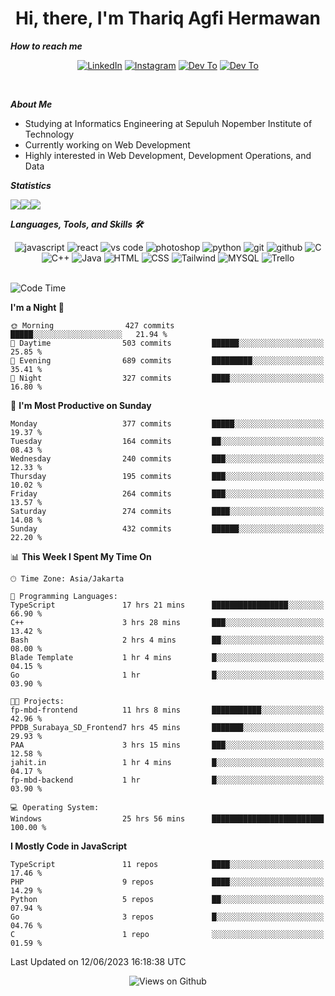 <div align="center">
  <h1>Hi, there, I'm Thariq Agfi Hermawan</h1>
</div>


***How to reach me***
<p align='center'>
   <a href="https://www.linkedin.com/in/thariqagfihermawan" target="_blank"><img src="https://img.shields.io/badge/LinkedIn-0077B5?style=for-the-badge&logo=linkedin&logoColor=white" alt="LinkedIn"></a>
   <a href="https://www.instagram.com/thoriqagfi" target="_blank"><img src="https://img.shields.io/badge/Instagram-E4405F?style=for-the-badge&logo=instagram&logoColor=white" alt="Instagram"></a>
   <a href="https://medium.com/@thoriq.aghfi60" target="_blank"><img src="https://img.shields.io/badge/Medium-12100E?style=for-the-badge&logo=medium&logoColor=white" alt="Dev To"></a>
   <a href="https://linktr.ee/thoriqagfi" target="_blank"><img src="https://img.shields.io/badge/linktree-1de9b6?style=for-the-badge&logo=linktree&logoColor=white" alt="Dev To"></a>
</p>

<br>

***About Me***
- Studying at Informatics Engineering at Sepuluh Nopember Institute of Technology
- Currently working on Web Development
- Highly interested in Web Development, Development Operations, and Data

***Statistics***

<!-- [![GitHub Streak](http://github-readme-streak-stats.herokuapp.com?user=thoriqagfi&theme=dark)](https://git.io/streak-stats) -->

<div align="center">
  <div style="display: flex;">
    <img src="http://github-readme-streak-stats.herokuapp.com?user=thoriqagfi&theme=chartreuse-dark"/>
    <img src="https://github-readme-stats.vercel.app/api/top-langs/?username=thoriqagfi&layout=compact&&theme=chartreuse-dark&langs_count=8)](https://github.com/thoriqagfi"/>
    <img src="https://github-readme-stats.vercel.app/api?username=thoriqagfi&show_icons=true&theme=chartreuse-dark"/>
  </div>
</div>

<!-- [![Top Langs](https://github-readme-stats.vercel.app/api/top-langs/?username=thoriqagfi&layout=compact&&theme=chartreuse-dark&langs_count=8)](https://github.com/thoriqagfi)
< ![Agfi's GitHub stats](https://github-readme-stats.vercel.app/api?username=thoriqagfi&show_icons=true&theme=chartreuse-dark) -->

***Languages, Tools, and Skills 🛠***

  <div align="center">
    <img src="https://img.shields.io/badge/JavaScript-F7DF1E?style=for-the-badge&logo=javascript&logoColor=black" alt="javascript" />
    <img src="https://img.shields.io/badge/React-61DAFB?style=for-the-badge&logo=react&logoColor=black" alt="react" />
    <img src="https://img.shields.io/badge/vs%20code-007ACC?style=for-the-badge&logo=visual%20studio%20code&logoColor=white" alt="vs code" />
    <img src="https://img.shields.io/badge/adobe%20photoshop-31A8FF?style=for-the-badge&logo=adobe%20photoshop&logoColor=white" alt="photoshop" />
    <img src="https://img.shields.io/badge/python-3776AB?style=for-the-badge&logo=python&logoColor=white" alt="python" />
    <img src="https://img.shields.io/badge/Git-F05032?style=for-the-badge&logo=git&logoColor=white" alt="git" />
    <img src="https://img.shields.io/badge/GitHub-100000?style=for-the-badge&logo=github&logoColor=white" alt="github" />
    <img src="https://img.shields.io/badge/c-%2300599C.svg?style=for-the-badge&logo=c&logoColor=white" alt="C" />
    <img src="https://img.shields.io/badge/c++-%2300599C.svg?style=for-the-badge&logo=c%2B%2B&logoColor=white" alt="C++" />
    <img src="https://img.shields.io/badge/Java-ED8B00?style=for-the-badge&logo=java&logoColor=white" alt="Java"/>
    <img src="https://img.shields.io/badge/HTML5-E34F26?style=for-the-badge&logo=html5&logoColor=white" alt="HTML" />
    <img src="https://img.shields.io/badge/CSS-239120?&style=for-the-badge&logo=css3&logoColor=white" alt ="CSS" />
    <img src="https://img.shields.io/badge/tailwindcss-%2338B2AC.svg?style=for-the-badge&logo=tailwind-css&logoColor=white" alt="Tailwind" />
    <img src="https://img.shields.io/badge/MySQL-00000F?style=for-the-badge&logo=mysql&logoColor=white" alt="MYSQL" />
    <img src="https://img.shields.io/badge/Trello-%23026AA7.svg?style=for-the-badge&logo=Trello&logoColor=white" alt="Trello" />
  </div><br>

<!--START_SECTION:waka-->
![Code Time](http://img.shields.io/badge/Code%20Time-480%20hrs%208%20mins-blue)

**I'm a Night 🦉** 

```text
🌞 Morning                427 commits         █████░░░░░░░░░░░░░░░░░░░░   21.94 % 
🌆 Daytime                503 commits         ██████░░░░░░░░░░░░░░░░░░░   25.85 % 
🌃 Evening                689 commits         █████████░░░░░░░░░░░░░░░░   35.41 % 
🌙 Night                  327 commits         ████░░░░░░░░░░░░░░░░░░░░░   16.80 % 
```
📅 **I'm Most Productive on Sunday** 

```text
Monday                   377 commits         █████░░░░░░░░░░░░░░░░░░░░   19.37 % 
Tuesday                  164 commits         ██░░░░░░░░░░░░░░░░░░░░░░░   08.43 % 
Wednesday                240 commits         ███░░░░░░░░░░░░░░░░░░░░░░   12.33 % 
Thursday                 195 commits         ███░░░░░░░░░░░░░░░░░░░░░░   10.02 % 
Friday                   264 commits         ███░░░░░░░░░░░░░░░░░░░░░░   13.57 % 
Saturday                 274 commits         ████░░░░░░░░░░░░░░░░░░░░░   14.08 % 
Sunday                   432 commits         ██████░░░░░░░░░░░░░░░░░░░   22.20 % 
```


📊 **This Week I Spent My Time On** 

```text
🕑︎ Time Zone: Asia/Jakarta

💬 Programming Languages: 
TypeScript               17 hrs 21 mins      █████████████████░░░░░░░░   66.90 % 
C++                      3 hrs 28 mins       ███░░░░░░░░░░░░░░░░░░░░░░   13.42 % 
Bash                     2 hrs 4 mins        ██░░░░░░░░░░░░░░░░░░░░░░░   08.00 % 
Blade Template           1 hr 4 mins         █░░░░░░░░░░░░░░░░░░░░░░░░   04.15 % 
Go                       1 hr                █░░░░░░░░░░░░░░░░░░░░░░░░   03.90 % 

🐱‍💻 Projects: 
fp-mbd-frontend          11 hrs 8 mins       ███████████░░░░░░░░░░░░░░   42.96 % 
PPDB_Surabaya_SD_Frontend7 hrs 45 mins       ███████░░░░░░░░░░░░░░░░░░   29.93 % 
PAA                      3 hrs 15 mins       ███░░░░░░░░░░░░░░░░░░░░░░   12.58 % 
jahit.in                 1 hr 4 mins         █░░░░░░░░░░░░░░░░░░░░░░░░   04.17 % 
fp-mbd-backend           1 hr                █░░░░░░░░░░░░░░░░░░░░░░░░   03.90 % 

💻 Operating System: 
Windows                  25 hrs 56 mins      █████████████████████████   100.00 % 
```

**I Mostly Code in JavaScript** 

```text
TypeScript               11 repos            ████░░░░░░░░░░░░░░░░░░░░░   17.46 % 
PHP                      9 repos             ████░░░░░░░░░░░░░░░░░░░░░   14.29 % 
Python                   5 repos             ██░░░░░░░░░░░░░░░░░░░░░░░   07.94 % 
Go                       3 repos             █░░░░░░░░░░░░░░░░░░░░░░░░   04.76 % 
C                        1 repo              ░░░░░░░░░░░░░░░░░░░░░░░░░   01.59 % 
```




 Last Updated on 12/06/2023 16:18:38 UTC
<!--END_SECTION:waka-->

<div align="center">
<img src="https://komarev.com/ghpvc/?username=thoriqagfi&color=blue" alt="Views on Github" />
</div>